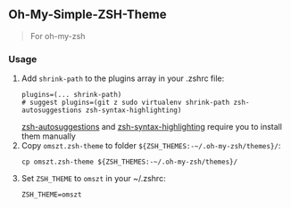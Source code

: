 ## Oh-My-Simple-ZSH-Theme

> For oh-my-zsh

### Usage

1. Add `shrink-path` to the plugins array in your .zshrc file:
    ```
    plugins=(... shrink-path)
    # suggest plugins=(git z sudo virtualenv shrink-path zsh-autosuggestions zsh-syntax-highlighting)
    ```
    [zsh-autosuggestions](https://github.com/zsh-users/zsh-autosuggestions/blob/master/INSTALL.md#oh-my-zsh) and [zsh-syntax-highlighting](https://github.com/zsh-users/zsh-syntax-highlighting/blob/master/INSTALL.md#oh-my-zsh) require you to install them manually
2. Copy `omszt.zsh-theme` to folder `${ZSH_THEMES:-~/.oh-my-zsh/themes}/`:
    ```
    cp omszt.zsh-theme ${ZSH_THEMES:-~/.oh-my-zsh/themes}/
    ```
3. Set `ZSH_THEME` to `omszt` in your ~/.zshrc:
    ```
    ZSH_THEME=omszt
    ```
